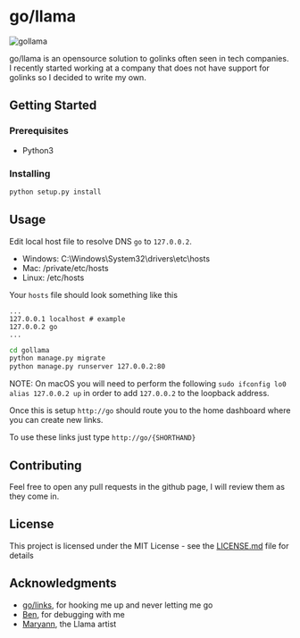 # go/llama

![gollama](https://raw.githubusercontent.com/sillyfatcat/gollama/master/gollama/frontend/static/img/gollama.png)

go/llama is an opensource solution to golinks often seen in tech companies. 
I recently started working at a company that does not have support for golinks so I decided to write my own. 

## Getting Started

### Prerequisites

 * Python3

### Installing

```bash
python setup.py install
```

## Usage

Edit local host file to resolve DNS `go` to `127.0.0.2`.

 * Windows: C:\Windows\System32\drivers\etc\hosts
 * Mac: /private/etc/hosts
 * Linux: /etc/hosts

Your `hosts` file should look something like this
```
...
127.0.0.1 localhost # example
127.0.0.2 go
...
```


```bash
cd gollama
python manage.py migrate
python manage.py runserver 127.0.0.2:80
```

NOTE: On macOS you will need to perform the following `sudo ifconfig lo0 alias 127.0.0.2 up` in order to add `127.0.0.2` to the loopback address. 

Once this is setup `http://go` should route you to the home dashboard where you can create new links. 

To  use these links just type `http://go/{SHORTHAND}`

## Contributing

Feel free to open any pull requests in the github page, I will review them as they come in. 

## License

This project is licensed under the MIT License - see the [LICENSE.md](LICENSE.md) file for details

## Acknowledgments

* [go/links](https://www.golinks.io/), for hooking me up and never letting me go
* [Ben](https://www.twitch.tv/taberif_), for debugging with me
* [Maryann](https://www.twitch.tv/maryann), the Llama artist
